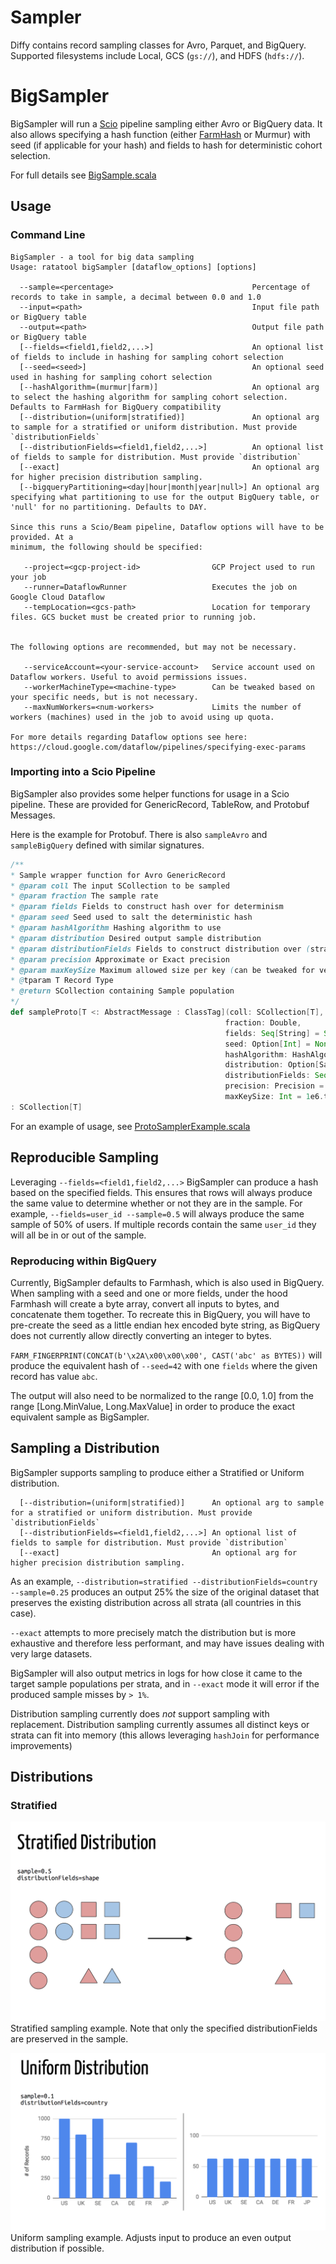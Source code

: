 Sampler
=======

Diffy contains record sampling classes for Avro, Parquet, and BigQuery. Supported filesystems include Local, GCS (`gs://`), and HDFS (`hdfs://`).

# BigSampler

BigSampler will run a [Scio](https://github.com/spotify/scio) pipeline sampling either Avro or BigQuery data.
 It also allows specifying a hash function (either [FarmHash](https://github.com/google/farmhash) or Murmur) with seed (if applicable for 
 your hash) and fields to hash for deterministic cohort selection.

For full details see [BigSample.scala](https://github.com/spotify/ratatool/blob/master/ratatool-sampling/src/main/scala/com/spotify/ratatool/samplers/BigSampler.scala)

## Usage

### Command Line
```
BigSampler - a tool for big data sampling
Usage: ratatool bigSampler [dataflow_options] [options]

  --sample=<percentage>                               Percentage of records to take in sample, a decimal between 0.0 and 1.0
  --input=<path>                                      Input file path or BigQuery table
  --output=<path>                                     Output file path or BigQuery table
  [--fields=<field1,field2,...>]                      An optional list of fields to include in hashing for sampling cohort selection
  [--seed=<seed>]                                     An optional seed used in hashing for sampling cohort selection
  [--hashAlgorithm=(murmur|farm)]                     An optional arg to select the hashing algorithm for sampling cohort selection. Defaults to FarmHash for BigQuery compatibility
  [--distribution=(uniform|stratified)]               An optional arg to sample for a stratified or uniform distribution. Must provide `distributionFields`
  [--distributionFields=<field1,field2,...>]          An optional list of fields to sample for distribution. Must provide `distribution`
  [--exact]                                           An optional arg for higher precision distribution sampling.
  [--bigqueryPartitioning=<day|hour|month|year|null>] An optional arg specifying what partitioning to use for the output BigQuery table, or 'null' for no partitioning. Defaults to DAY.

Since this runs a Scio/Beam pipeline, Dataflow options will have to be provided. At a
minimum, the following should be specified:

   --project=<gcp-project-id>                GCP Project used to run your job
   --runner=DataflowRunner                   Executes the job on Google Cloud Dataflow
   --tempLocation=<gcs-path>                 Location for temporary files. GCS bucket must be created prior to running job.


The following options are recommended, but may not be necessary.

   --serviceAccount=<your-service-account>   Service account used on Dataflow workers. Useful to avoid permissions issues.
   --workerMachineType=<machine-type>        Can be tweaked based on your specific needs, but is not necessary.
   --maxNumWorkers=<num-workers>             Limits the number of workers (machines) used in the job to avoid using up quota.

For more details regarding Dataflow options see here: https://cloud.google.com/dataflow/pipelines/specifying-exec-params
```

### Importing into a Scio Pipeline
BigSampler also provides some helper functions for usage in a Scio pipeline. These are provided for
 GenericRecord, TableRow, and Protobuf Messages.
 
Here is the example for Protobuf. There is also `sampleAvro` and `sampleBigQuery` defined with
 similar signatures.
```scala
/**
* Sample wrapper function for Avro GenericRecord
* @param coll The input SCollection to be sampled
* @param fraction The sample rate
* @param fields Fields to construct hash over for determinism
* @param seed Seed used to salt the deterministic hash
* @param hashAlgorithm Hashing algorithm to use
* @param distribution Desired output sample distribution
* @param distributionFields Fields to construct distribution over (strata = set of unique fields)
* @param precision Approximate or Exact precision
* @param maxKeySize Maximum allowed size per key (can be tweaked for very large data sets)
* @tparam T Record Type
* @return SCollection containing Sample population
*/
def sampleProto[T <: AbstractMessage : ClassTag](coll: SCollection[T],
                                                fraction: Double,
                                                fields: Seq[String] = Seq(),
                                                seed: Option[Int] = None,
                                                hashAlgorithm: HashAlgorithm = FarmHash,
                                                distribution: Option[SampleDistribution]=None,
                                                distributionFields: Seq[String] = Seq(),
                                                precision: Precision = Approximate,
                                                maxKeySize: Int = 1e6.toInt)
: SCollection[T]
```
For an example of usage, see [ProtoSamplerExample.scala](https://github.com/spotify/ratatool/blob/master/ratatool-examples/src/main/scala/com/spotify/ratatool/examples/samplers/ProtoSamplerExample.scala)

## Reproducible Sampling
Leveraging `--fields=<field1,field2,...>` BigSampler can produce a hash based on the specified
 fields. This ensures that rows will always produce the same value to determine whether or not they
 are in the sample. For example, `--fields=user_id --sample=0.5` will always produce the same sample
 of 50% of users. If multiple records contain the same `user_id` they will all be in or out of the
 sample.

### Reproducing within BigQuery
Currently, BigSampler defaults to Farmhash, which is also used in BigQuery. When sampling with a seed and one or more fields,
 under the hood Farmhash will create a byte array, convert all inputs to bytes, and concatenate them together. To recreate this in BigQuery, you
 will have to pre-create the seed as a little endian hex encoded byte string, as BigQuery does not currently allow directly converting an integer
 to bytes.

`FARM_FINGERPRINT(CONCAT(b'\x2A\x00\x00\x00', CAST('abc' as BYTES))` will produce the equivalent hash of `--seed=42` with one `fields` where the given record has value `abc`.

The output will also need to be normalized to the range [0.0, 1.0] from the range [Long.MinValue, Long.MaxValue] in order to produce the exact equivalent sample as BigSampler.
 
## Sampling a Distribution
BigSampler supports sampling to produce either a Stratified or Uniform distribution.
```
  [--distribution=(uniform|stratified)]      An optional arg to sample for a stratified or uniform distribution. Must provide `distributionFields`
  [--distributionFields=<field1,field2,...>] An optional list of fields to sample for distribution. Must provide `distribution`
  [--exact]                                  An optional arg for higher precision distribution sampling.
``` 

As an example, `--distribution=stratified --distributionFields=country --sample=0.25` produces
 an output 25% the size of the original dataset that preserves the existing distribution across all
 strata (all countries in this case).
 
`--exact` attempts to more precisely match the distribution but is more exhaustive and therefore
 less performant, and may have issues dealing with very large datasets.
 
BigSampler will also output metrics in logs for how close it came to the target sample populations
 per strata, and in `--exact` mode it will error if the produced sample misses by `> 1%`.

Distribution sampling currently does *not* support sampling with replacement.
Distribution sampling currently assumes all distinct keys or strata can fit into memory (this allows
 leveraging `hashJoin` for performance improvements)
 
## Distributions
### Stratified
![Stratified](https://github.com/spotify/ratatool/blob/master/misc/Stratified.png)
Stratified sampling example. Note that only the specified distributionFields are preserved in the sample.

![Uniform](https://github.com/spotify/ratatool/blob/master/misc/Uniform.png)
Uniform sampling example. Adjusts input to produce an even output distribution if possible.
